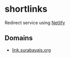 # shortlinks

Redirect service using [Netlify](https://docs.netlify.com/routing/redirects/)

## Domains

- [link.surabayajs.org](https://link.surabayajs.org)
